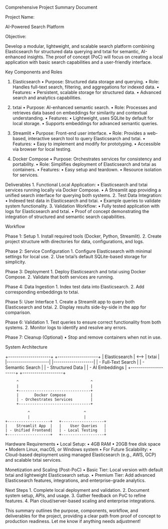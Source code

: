 Comprehensive Project Summary Document

Project Name:

AI-Powered Search Platform

Objective:

Develop a modular, lightweight, and scalable search platform combining Elasticsearch for structured data querying and txtai for semantic, AI-enhanced insights. The proof of concept (PoC) will focus on creating a local application with basic search capabilities and a user-friendly interface.

Key Components and Roles

1. Elasticsearch
	•	Purpose: Structured data storage and querying.
	•	Role: Handles full-text search, filtering, and aggregations for indexed data.
	•	Features:
	•	Persistent, scalable storage for structured data.
	•	Advanced search and analytics capabilities.

2. txtai
	•	Purpose: AI-enhanced semantic search.
	•	Role: Processes and retrieves data based on embeddings for similarity and contextual understanding.
	•	Features:
	•	Lightweight, uses SQLite by default for local storage.
	•	Supports embeddings for advanced semantic queries.

3. Streamlit
	•	Purpose: Front-end user interface.
	•	Role: Provides a web-based, interactive search tool to query Elasticsearch and txtai.
	•	Features:
	•	Easy to implement and modify for prototyping.
	•	Accessible via browser for local testing.

4. Docker Compose
	•	Purpose: Orchestrates services for consistency and portability.
	•	Role: Simplifies deployment of Elasticsearch and txtai as containers.
	•	Features:
	•	Easy setup and teardown.
	•	Resource isolation for services.

Deliverables
	1.	Functional Local Application:
	•	Elasticsearch and txtai services running locally via Docker Compose.
	•	A Streamlit app providing a unified search interface for querying both systems.
	2.	Test Data Integration:
	•	Indexed test data in Elasticsearch and txtai.
	•	Example queries to validate system functionality.
	3.	Validation Workflow:
	•	Fully tested application with logs for Elasticsearch and txtai.
	•	Proof of concept demonstrating the integration of structured and semantic search capabilities.

Workflow

Phase 1: Setup
	1.	Install required tools (Docker, Python, Streamlit).
	2.	Create project structure with directories for data, configurations, and logs.

Phase 2: Service Configuration
	1.	Configure Elasticsearch with minimal settings for local use.
	2.	Use txtai’s default SQLite-based storage for simplicity.

Phase 3: Deployment
	1.	Deploy Elasticsearch and txtai using Docker Compose.
	2.	Validate that both services are running.

Phase 4: Data Ingestion
	1.	Index test data into Elasticsearch.
	2.	Add corresponding embeddings to txtai.

Phase 5: User Interface
	1.	Create a Streamlit app to query both Elasticsearch and txtai.
	2.	Display results side-by-side in the app for comparison.

Phase 6: Validation
	1.	Test queries to ensure correct functionality from both systems.
	2.	Monitor logs to identify and resolve any errors.

Phase 7: Cleanup (Optional)
	•	Stop and remove containers when not in use.

System Architecture

+---------------------+      +--------------------+
|   Elasticsearch     | <--> |       txtai        |
|---------------------|      |--------------------|
| - Full-Text Search  |      | - Semantic Search |
| - Structured Data   |      | - AI Embeddings   |
+---------------------+      +--------------------+

         ^                                ^
         |                                |
         +--------------------------------+
         |       Docker Compose           |
         | - Orchestrates Services        |
         +--------------------------------+

              ^                        ^
              |                        |
    +-------------------+   +-------------------+
    |    Streamlit App  |   |    User Queries   |
    | - Unified Frontend|   | - Local Testing   |
    +-------------------+   +-------------------+

Hardware Requirements
	•	Local Setup:
	•	4GB RAM
	•	20GB free disk space
	•	Modern Linux, macOS, or Windows system
	•	For Future Scalability:
	•	Cloud-based deployment using managed Elasticsearch (e.g., AWS, GCP) and scalable txtai services.

Monetization and Scaling (Post-PoC)
	•	Basic Tier: Local version with default txtai and lightweight Elasticsearch setup.
	•	Premium Tier: Add advanced Elasticsearch features, integrations, and enterprise-grade analytics.

Next Steps
	1.	Complete local deployment and validation.
	2.	Document system setup, APIs, and usage.
	3.	Gather feedback on PoC to refine features.
	4.	Plan cloud/server-based scaling and enterprise integrations.

This summary outlines the purpose, components, workflow, and deliverables for the project, providing a clear path from proof of concept to production readiness. Let me know if anything needs adjustment!